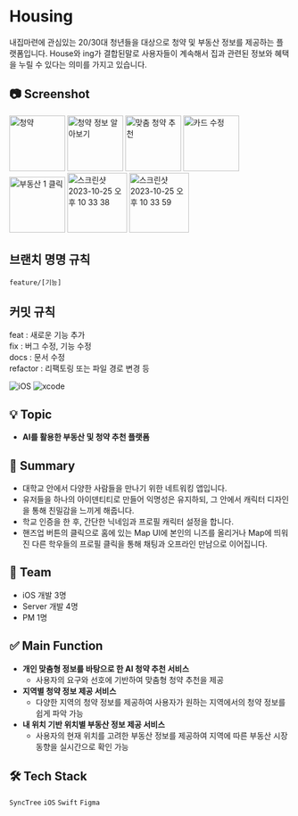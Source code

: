 # Housing
내집마련에 관심있는 20/30대 청년들을 대상으로 청약 및 부동산 정보를 제공하는 플랫폼입니다. House와 ing가 결합된말로 사용자들이 계속해서 집과 관련된 정보와 혜택을 누릴 수 있다는 의미를 가지고 있습니다.

## 📷 Screenshot
<p>
<img width="100" alt="청약" src="https://github.com/Eunice991217/Hous-ing-iOS/assets/101406317/b717ace5-9e46-4f76-99a5-f5e6e9ca218d">
<img width="100" alt="청약 정보 알아보기" src="https://github.com/Eunice991217/Hous-ing-iOS/assets/101406317/c30d12f8-9394-472d-a7b2-699b7d08581d">
<img width="100" alt="맞춤 청약 추천" src="https://github.com/Eunice991217/Hous-ing-iOS/assets/101406317/5cba28a0-4642-4f9d-bbc7-312e34cda8f0">
<img width="100" alt="카드 수정" src="https://github.com/Eunice991217/Hous-ing-iOS/assets/101406317/f281d601-f5ca-4aa6-ab42-81d58ffdfc1c">
<img width="100" alt="부동산 1 클릭" src="https://github.com/Eunice991217/Hous-ing-iOS/assets/101406317/0a0a257f-75f5-47c2-a3f4-c36979c7325a">
<img width="107" alt="스크린샷 2023-10-25 오후 10 33 38" src="https://github.com/Eunice991217/Hous-ing-iOS/assets/101406317/64b5a790-bc37-4db1-a3df-4037207f0fc0">
<img width="107" alt="스크린샷 2023-10-25 오후 10 33 59" src="https://github.com/Eunice991217/Hous-ing-iOS/assets/101406317/28328e25-4b59-45b3-b08c-93ed29241742">
</p>

## 브랜치 명명 규칙

`feature/[기능]`

## 커밋 규칙

feat : 새로운 기능 추가  
fix : 버그 수정, 기능 수정  
docs : 문서 수정  
refactor : 리팩토링 또는 파일 경로 변경 등  

![iOS](https://img.shields.io/badge/iOS-000000?style=for-the-badge&logo=ios&logoColor=white)
![xcode](https://img.shields.io/badge/Xcode-007ACC?style=for-the-badge&logo=Xcode&logoColor=white)

## 💡 Topic

- **AI를 활용한 부동산 및 청약 추천 플랫폼** 

## 📝 Summary 

- 대학교 안에서 다양한 사람들을 만나기 위한 네트워킹 앱입니다.
- 유저들을 하나의 아이덴티티로 만들어 익명성은 유지하되, 그 안에서 캐릭터 디자인을 통해 친밀감을 느끼게 해줍니다.
- 학교 인증을 한 후, 간단한 닉네임과 프로필 캐릭터 설정을 합니다.
- 핸즈업 버튼의 클릭으로 홈에 있는 Map UI에 본인의 니즈를 올리거나 Map에 띄워진 다른 학우들의 프로필 클릭을 통해 채팅과 오프라인 만남으로 이어집니다.

## 👥 Team 

- iOS 개발 3명 
- Server 개발 4명 
- PM 1명 

## ✅ Main Function 

- **개인 맞춤형 정보를 바탕으로 한 AI 청약 추천 서비스** 
	- 사용자의 요구와 선호에 기반하여 맞춤형 청약 추천을 제공
- **지역별 청약 정보 제공 서비스** 
	- 다양한 지역의 청약 정보를 제공하여 사용자가 원하는 지역에서의 청약 정보를 쉽게 파악 가능
- **내 위치 기반 위치별 부동산 정보 제공 서비스** 
	- 사용자의 현재 위치를 고려한 부동산 정보를 제공하여 지역에 따른 부동산 시장 동향을 실시간으로 확인 가능

## 🛠️ Tech Stack

 `SyncTree`  `iOS` `Swift` `Figma`  
